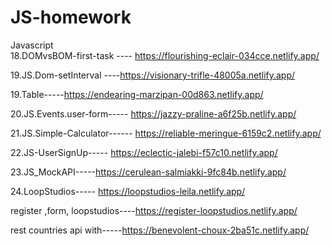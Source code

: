 # JS-homework
Javascript  
18.DOMvsBOM-first-task ---- https://flourishing-eclair-034cce.netlify.app/

19.JS.Dom-setInterval ----https://visionary-trifle-48005a.netlify.app/

19.Table-----https://endearing-marzipan-00d863.netlify.app/

20.JS.Events.user-form----- https://jazzy-praline-a6f25b.netlify.app/

21.JS.Simple-Calculator------ https://reliable-meringue-6159c2.netlify.app/

22.JS-UserSignUp----- https://eclectic-jalebi-f57c10.netlify.app/


23.JS_MockAPI-----https://cerulean-salmiakki-9fc84b.netlify.app/


24.LoopStudios----- https://loopstudios-leila.netlify.app/

register ,form, loopstudios----https://register-loopstudios.netlify.app/

rest countries api with-----https://benevolent-choux-2ba51c.netlify.app/
